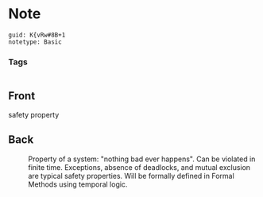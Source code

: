 # Note
```
guid: K{vRw#8B+1
notetype: Basic
```

### Tags
```
```

## Front
<dt>safety property</dt>

## Back
<dd>Property of a system: "nothing bad ever happens". Can be violated in
 finite time. Exceptions, absence of deadlocks, and mutual exclusion are
 typical safety properties. Will be formally defined in Formal Methods 
using temporal logic.</dd>
